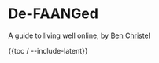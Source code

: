 # De-FAANGed

A guide to living well online, by [Ben Christel]

[Ben Christel]: https://benchristel.com

{{toc / --include-latent}}
